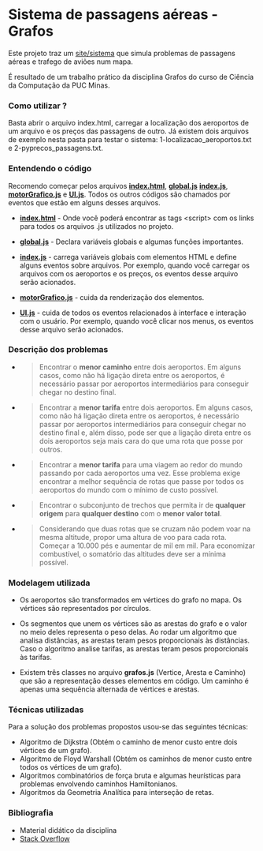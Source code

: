 # Sistema de passagens aéreas - Grafos

Este projeto traz um [site/sistema](https://axell-brendow.github.io/graphs/) que simula problemas de passagens aéreas e trafego de aviões num mapa.

É resultado de um trabalho prático da disciplina Grafos do curso de Ciência da Computação da PUC Minas.

### Como utilizar ?

Basta abrir o arquivo index.html, carregar a localização dos aeroportos de um arquivo e os preços das passagens de outro. Já existem dois arquivos de exemplo nesta pasta para testar o sistema: 1-localizacao_aeroportos.txt e 2-pyprecos_passagens.txt.

### Entendendo o código

Recomendo começar pelos arquivos **[index.html](https://github.com/axell-brendow/graphs/blob/master/TrabalhoPratico/index.html)**, **[global.js](https://github.com/axell-brendow/graphs/blob/master/TrabalhoPratico/resources/js/globals.js)** **[index.js](https://github.com/axell-brendow/graphs/blob/master/TrabalhoPratico/resources/js/index.js)**, **[motorGrafico.js](https://github.com/axell-brendow/graphs/blob/master/TrabalhoPratico/resources/js/motorGrafico.js)** e **[UI.js](https://github.com/axell-brendow/graphs/blob/master/TrabalhoPratico/resources/js/UI.js)**. Todos os outros códigos são chamados por eventos que estão em alguns desses arquivos.

- **[index.html](https://github.com/axell-brendow/graphs/blob/master/TrabalhoPratico/index.html)** - Onde você poderá encontrar as tags &lt;script&gt; com os links para todos os arquivos .js utilizados no projeto.

- **[global.js](https://github.com/axell-brendow/graphs/blob/master/TrabalhoPratico/resources/js/globals.js)** - Declara variáveis globais e algumas funções importantes.

- **[index.js](https://github.com/axell-brendow/graphs/blob/master/TrabalhoPratico/resources/js/index.js)** - carrega variáveis globais com elementos HTML e define alguns eventos sobre arquivos. Por exemplo, quando você carregar os arquivos com os aeroportos e os preços, os eventos desse arquivo serão acionados.

- **[motorGrafico.js](https://github.com/axell-brendow/graphs/blob/master/TrabalhoPratico/resources/js/motorGrafico.js)** - cuida da renderização dos elementos.

- **[UI.js](https://github.com/axell-brendow/graphs/blob/master/TrabalhoPratico/resources/js/UI.js)** - cuida de todos os eventos relacionados à interface e interação com o usuário. Por exemplo, quando você clicar nos menus, os eventos desse arquivo serão acionados.

### Descrição dos problemas

- > Encontrar o **menor caminho** entre dois aeroportos. Em alguns casos, como não há ligação direta entre os aeroportos, é necessário passar por aeroportos intermediários para conseguir chegar no destino final.

- > Encontrar a **menor tarifa** entre dois aeroportos. Em alguns casos, como não há ligação direta entre os aeroportos, é necessário passar por aeroportos intermediários para conseguir chegar no destino final e, além disso, pode ser que a ligação direta entre os dois aeroportos seja mais cara do que uma rota que posse por outros.

- > Encontrar a **menor tarifa** para uma viagem ao redor do mundo passando por cada aeroportos uma vez. Esse problema exige encontrar a melhor sequência de rotas que passe por todos os aeroportos do mundo com o mínimo de custo possível.

- > Encontrar o subconjunto de trechos que permita ir de **qualquer origem** para **qualquer destino** com o **menor valor total**.

- > Considerando que duas rotas que se cruzam não podem voar na mesma altitude, propor uma altura de voo para cada rota. Começar a 10.000 pés e aumentar de mil em mil. Para economizar combustível, o somatório das altitudes deve ser a mínima possível.

### Modelagem utilizada

- Os aeroportos são transformados em vértices do grafo no mapa. Os vértices são representados por círculos.

- Os segmentos que unem os vértices são as arestas do grafo e o valor no meio deles representa o peso delas. Ao rodar um algoritmo que analisa distâncias, as arestas teram pesos proporcionais às distâncias. Caso o algoritmo analise tarifas, as arestas teram pesos proporcionais às tarifas.

- Existem três classes no arquivo **grafos.js** (Vertice, Aresta e Caminho) que são a representação desses elementos em código. Um caminho é apenas uma sequência alternada de vértices e arestas.

### Técnicas utilizadas

Para a solução dos problemas propostos usou-se das seguintes técnicas:

- Algoritmo de Dijkstra (Obtém o caminho de menor custo entre dois vértices de um grafo).
- Algoritmo de Floyd Warshall (Obtém os caminhos de menor custo entre todos os vértices de um grafo).
- Algoritmos combinatórios de força bruta e algumas heurísticas para problemas envolvendo caminhos Hamiltonianos.
- Algoritmos da Geometria Analítica para interseção de retas.

### Bibliografia

- Material didático da disciplina
- [Stack Overflow](https://stackoverflow.com/)
